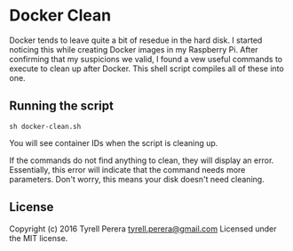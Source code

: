 # Docker Clean

Docker tends to leave quite a bit of resedue in the hard disk. I started noticing this while creating Docker images in my Raspberry Pi. After confirming that my suspicions we valid, I found a vew useful commands to execute to clean up after Docker.  This shell script compiles all of these into one.

## Running the script

`sh docker-clean.sh`

You will see container IDs when the script is cleaning up. 

If the commands do not find anything to clean, they will display an error. Essentially, this error will indicate that the command needs more parameters. Don't worry, this means your disk doesn't need cleaning.

## License
Copyright (c) 2016 Tyrell Perera <tyrell.perera@gmail.com>
Licensed under the MIT license.
